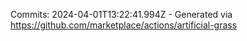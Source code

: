Commits: 2024-04-01T13:22:41.994Z - Generated via https://github.com/marketplace/actions/artificial-grass
<br>

